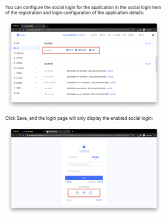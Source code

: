 You can configure the social login for the application in the social login item of the registration and login configuration of the application details:

![](./images/config-social-connections.png)

Click Save, and the login page will only display the enabled social login:

![](./images/configured-social-connections.png)